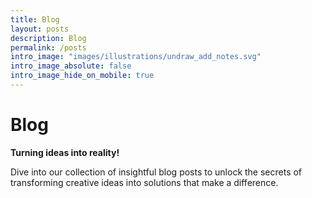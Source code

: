 ```yaml
---
title: Blog
layout: posts
description: Blog
permalink: /posts
intro_image: "images/illustrations/undraw_add_notes.svg"
intro_image_absolute: false
intro_image_hide_on_mobile: true
---
```


# Blog

**Turning ideas into reality!**

Dive into our collection of insightful blog posts to unlock the secrets of transforming creative ideas into solutions that make a difference.